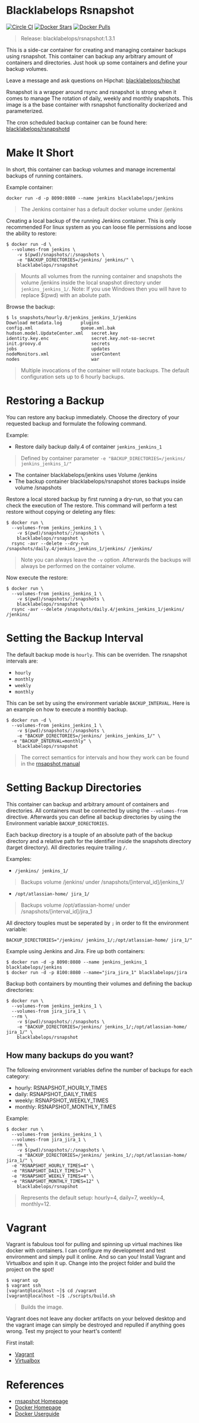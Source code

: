 # Blacklabelops Rsnapshot

[![Circle CI](https://circleci.com/gh/blacklabelops/rsnapshot/tree/master.svg?style=shield)](https://circleci.com/gh/blacklabelops/rsnapshot/tree/master) [![Docker Stars](https://img.shields.io/docker/stars/blacklabelops/rsnapshot.svg)](https://hub.docker.com/r/blacklabelops/rsnapshot/) [![Docker Pulls](https://img.shields.io/docker/pulls/blacklabelops/rsnapshot.svg)](https://hub.docker.com/r/blacklabelops/rsnapshot/)

> Release: blacklabelops/rsnapshot:1.3.1

This is a side-car container for creating and managing container backups using rsnapshot. This container can backup
any arbitrary amount of containers and directories. Just hook up some containers and define your
backup volumes.

Leave a message and ask questions on Hipchat: [blacklabelops/hipchat](https://www.hipchat.com/geogBFvEM)

Rsnapshot is a wrapper around rsync and rsnapshot is strong when it comes to manage The
rotation of daily, weekly and monthly snapshots. This image is a the base container with
rsnapshot functionality dockerized and parameterized.

The cron scheduled backup container can be found here: [blacklabelops/rsnapshotd](./rsnapshot-cron/README.md)

# Make It Short

In short, this container can backup volumes and manage incremental backups of running containers.

Example container:

~~~~
docker run -d -p 8090:8080 --name jenkins blacklabelops/jenkins
~~~~

> The Jenkins container has a default docker volume under /jenkins

Creating a local backup of the running Jenkins container. This is only recommended For
linux system as you can loose file permissions and loose the ability to restore:

~~~~
$ docker run -d \
  --volumes-from jenkins \
	-v $(pwd)/snapshots/:/snapshots \
	-e "BACKUP_DIRECTORIES=/jenkins/ jenkins/" \
	blacklabelops/rsnapshot
~~~~

> Mounts all volumes from the running container and snapshots the volume /jenkins inside the local
snapshot directory under `jenkins_jenkins_1/`. Note: If you use Windows then you will have to replace $(pwd)
with an abolute path.

Browse the backup:

~~~~
$ ls snapshots/hourly.0/jenkins_jenkins_1/jenkins
Download metadata.log		plugins
config.xml					queue.xml.bak
hudson.model.UpdateCenter.xml	secret.key
identity.key.enc				secret.key.not-so-secret
init.groovy.d					secrets
jobs							updates
nodeMonitors.xml				userContent
nodes							war
~~~~

> Multiple invocations of the container will rotate backups. The default configuration sets up to 6 hourly backups.

# Restoring a Backup

You can restore any backup immediately. Choose the directory of your requested backup and formulate the following command.

Example:

* Restore daily backup daily.4 of container `jenkins_jenkins_1`

> Defined by container parameter `-e "BACKUP_DIRECTORIES=/jenkins/ jenkins_jenkins_1/"`

* The container blacklabelops/jenkins uses Volume /jenkins
* The backup container blacklabelops/rsnapshot stores backups inside volume /snapshots

Restore a local stored backup by first running a dry-run, so that you can check the execution of The
restore. This command will perform a test restore without copying or deleting any files:

~~~~
$ docker run \
  --volumes-from jenkins_jenkins_1 \
	-v $(pwd)/snapshots/:/snapshots \
	blacklabelops/rsnapshot \
  rsync -avr --delete --dry-run /snapshots/daily.4/jenkins_jenkins_1/jenkins/ /jenkins/
~~~~

> Note you can always leave the `-v` option. Afterwards the backups will always be performed on the
container volume.

Now execute the restore:

~~~~
$ docker run \
  --volumes-from jenkins_jenkins_1 \
	-v $(pwd)/snapshots/:/snapshots \
	blacklabelops/rsnapshot \
  rsync -avr --delete /snapshots/daily.4/jenkins_jenkins_1/jenkins/ /jenkins/
~~~~

# Setting the Backup Interval

The default backup mode is `hourly`. This can be overriden. The rsnapshot intervals are:

* `hourly`
* `monthly`
* `weekly`
* `monthly`

This can be set by using the environment variable `BACKUP_INTERVAL`. Here is an
example on how to execute a monthly backup.

~~~~
$ docker run -d \
  --volumes-from jenkins_jenkins_1 \
	-v $(pwd)/snapshots/:/snapshots \
	-e "BACKUP_DIRECTORIES=/jenkins/ jenkins_jenkins_1/" \
  -e "BACKUP_INTERVAL=monthly" \
	blacklabelops/rsnapshot
~~~~

> The correct semantics for intervals and how they work can be found in the [rnsapshot manual](http://rsnapshot.org/)

# Setting Backup Directories

This container can backup and arbitrary amount of containers and directories. All containers
must be connected by using the `--volumes-from` directive. Afterwards you can define all
backup directories by using the Environment variable `BACKUP_DIRECTORIES`.

Each backup directory is a touple of an absolute path of the backup directory and a relative path
for the identifier inside the snapshots directory (target directory). All directories require trailing `/`.

Examples:

* `/jenkins/ jenkins_1/`

> Backups volume /jenkins/ under /snapshots/[interval_id]/jenkins_1/

* `/opt/atlassian-home/ jira_1/`

> Backups volume /opt/atlassian-home/ under /snapshots/[interval_id]/jira_1

All directory touples must be seperated by `;` in order to fit the environment variable:

~~~~
BACKUP_DIRECTORIES="/jenkins/ jenkins_1/;/opt/atlassian-home/ jira_1/"
~~~~

Example using Jenkins and Jira. Fire up both containers:

~~~~
$ docker run -d -p 8090:8080 --name jenkins_jenkins_1 blacklabelops/jenkins
$ docker run -d -p 8100:8080 --name="jira_jira_1" blacklabelops/jira
~~~~

Backup both containers by mounting their volumes and defining the backup directories:

~~~~
$ docker run \
  --volumes-from jenkins_jenkins_1 \
  --volumes-from jira_jira_1 \
  --rm \
	-v $(pwd)/snapshots/:/snapshots \
	-e "BACKUP_DIRECTORIES=/jenkins/ jenkins_1/;/opt/atlassian-home/ jira_1/" \
	blacklabelops/rsnapshot
~~~~

## How many backups do you want?

The following environment variables define the number of backups for each category:

* hourly: RSNAPSHOT_HOURLY_TIMES
* daily: RSNAPSHOT_DAILY_TIMES
* weekly: RSNAPSHOT_WEEKLY_TIMES
* monthly: RSNAPSHOT_MONTHLY_TIMES

Example:

~~~~
$ docker run \
  --volumes-from jenkins_jenkins_1 \
  --volumes-from jira_jira_1 \
  --rm \
	-v $(pwd)/snapshots/:/snapshots \
	-e "BACKUP_DIRECTORIES=/jenkins/ jenkins_1/;/opt/atlassian-home/ jira_1/" \
  -e "RSNAPSHOT_HOURLY_TIMES=4" \
  -e "RSNAPSHOT_DAILY_TIMES=7" \
  -e "RSNAPSHOT_WEEKLY_TIMES=4" \
  -e "RSNAPSHOT_MONTHLY_TIMES=12" \
	blacklabelops/rsnapshot
~~~~

> Represents the default setup: hourly=4, daily=7, weekly=4, monthly=12.

# Vagrant

Vagrant is fabulous tool for pulling and spinning up virtual machines like docker with containers. I can configure my development and test environment and simply pull it online. And so can you! Install Vagrant and Virtualbox and spin it up. Change into the project folder and build the project on the spot!

~~~~
$ vagrant up
$ vagrant ssh
[vagrant@localhost ~]$ cd /vagrant
[vagrant@localhost ~]$ ./scripts/build.sh
~~~~

> Builds the image.

Vagrant does not leave any docker artifacts on your beloved desktop and the vagrant image can simply be destroyed and repulled if anything goes wrong. Test my project to your heart's content!

First install:

* [Vagrant](https://www.vagrantup.com/)
* [Virtualbox](https://www.virtualbox.org/)

# References

* [rnsapshot Homepage](http://rsnapshot.org/)
* [Docker Homepage](https://www.docker.com/)
* [Docker Userguide](https://docs.docker.com/userguide/)
